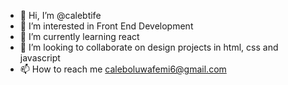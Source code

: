 - 👋 Hi, I’m @calebtife
- 👀 I’m interested in Front End Development
- 🌱 I’m currently learning react 
- 💞️ I’m looking to collaborate on design projects in html, css and javascript
- 📫 How to reach me caleboluwafemi6@gmail.com

<!---
calebtife/calebtife is a ✨ special ✨ repository because its `README.md` (this file) appears on your GitHub profile.
You can click the Preview link to take a look at your changes.
--->
